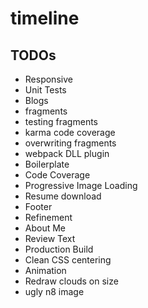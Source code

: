 # timeline

## TODOs
 * Responsive
 * Unit Tests
 * Blogs
  * fragments
  * testing fragments   
  * karma code coverage
  * overwriting fragments
  * webpack DLL plugin
 * Boilerplate
 * Code Coverage
 * Progressive Image Loading
 * Resume download
 * Footer
 * Refinement
 * About Me
 * Review Text
 * Production Build
 * Clean CSS centering
 * Animation
 * Redraw clouds on size
 * ugly n8 image
 